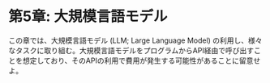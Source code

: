 # 第5章: 大規模言語モデル

この章では、大規模言語モデル (LLM; Large Language Model) の利用し、様々なタスクに取り組む。大規模言語モデルをプログラムからAPI経由で呼び出すことを想定しており、そのAPIの利用で費用が発生する可能性があることに留意せよ。